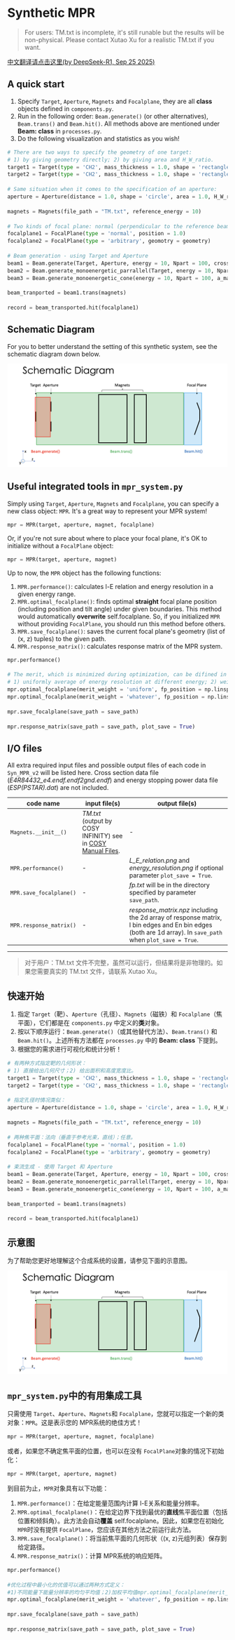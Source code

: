 # Synthetic MPR

> For users: TM.txt is incomplete, it's still runable but the results will be non-physical. Please contact Xutao Xu for a realistic TM.txt if you want.

[中文翻译请点击这里(by DeepSeek-R1, Sep 25 2025)](#chinese-translation)

## A quick start

1. Specify `Target`, `Aperture`, `Magnets` and `Focalplane`, they are all **class** objects defined in `components.py`.
2. Run in the following order: `Beam.generate()` (or other alternatives), `Beam.trans()` and `Beam.hit()`. All methods above are mentioned under **Beam: class** in `processes.py`.
3. Do the following visualization and statistics as you wish!

```python
# There are two ways to specify the geometry of one target: 
# 1) by giving geometry directly; 2) by giving area and H_W_ratio.
target1 = Target(type = 'CH2', mass_thickness = 1.0, shape = 'rectangle', geometry = [width, height])
target2 = Target(type = 'CH2', mass_thickness = 1.0, shape = 'rectangle', area = 1.0, H_W_ratio = 3/2)

# Same situation when it comes to the specification of an aperture:
aperture = Aperture(distance = 1.0, shape = 'circle', area = 1.0, H_W_ratio = 1.0)

magnets = Magnets(file_path = "TM.txt", reference_energy = 10)

# Two kinds of focal plane: normal (perpendicular to the reference beam, straight); arbitrary.
focalplane1 = FocalPlane(type = 'normal', position = 1.0)
focalplane2 = FocalPlane(type = 'arbitrary', geomotry = geometry)

# Beam generation - using Target and Aperture
beam1 = Beam.generate(Target, Aperture, energy = 10, Npart = 100, cross_section = cross_section)
beam2 = Beam.generate_monoenergetic_parrallel(Target, energy = 10, Npart = 100)
beam3 = Beam.generate_monoenergetic_cone(energy = 10, Npart = 100, a_max = 0.01)

beam_tranported = beam1.trans(magnets)

record = beam_transported.hit(focalplane1)
```

## Schematic Diagram

For you to better understand the setting of this synthetic system, see the schematic diagram down below.

![4 components and 3 processes, that's all you could expect!](./readme_imgs/Diagram.png)

## Useful integrated tools in `mpr_system.py`

Simply using `Target`, `Aperture`, `Magnets` and `Focalplane`, you can specify a new class object: `MPR`. It's a great way to represent your MPR system!

```python
mpr = MPR(target, aperture, magnet, focalplane)
```

Or, if you're not sure about where to place your focal plane, it's OK to initialize without a `FocalPlane` object:

```python
mpr = MPR(target, aperture, magnet)
```

Up to now, the `MPR` object has the following functions:

1. `MPR.performance()`: calculates l-E relation and energy resolution in a given energy range.
2. `MPR.optimal_focalplane()`: finds optimal **straight** focal plane position (including position and tilt angle) under given boundaries. This method would automatically **overwrite** self.focalplane. So, if you initialized `MPR` without providing `FocalPlane`, you should run this method before others.
3. `MPR.save_focalplane()`: saves the current focal plane's geometry (list of (x, z) tuples) to the given path.
4. `MPR.response_matrix()`: calculates response matrix of the MPR system.

```python
mpr.performance()

# The merit, which is minimized during optimization, can be difined in two ways:
# 1) uniformly average of energy resolution at different energy; 2) weighted averge of ~  
mpr.optimal_focalplane(merit_weight = 'uniform', fp_position = np.linspace(0, 0.5, 11), fp_angle = np.linspace(10, 30, 6))
mpr.optimal_focalplane(merit_weight = 'whatever', fp_position = np.linspace(0, 0.5, 11), fp_angle = np.linspace(10, 30, 6), merit_weight_lst = [1,2,3,4,5,6,5,4,3,2,1])

mpr.save_focalplane(save_path = save_path)

mpr.response_matrix(save_path = save_path, plot_save = True)
```

## I/O files

All extra required input files and possible output files of each code in `Syn_MPR_v2` will be listed here. Cross section data file (*E4R84432_e4.endf.endf2gnd.endf*) and energy stopping power data file (*ESP(PSTAR).dat*) are not included.

| **code name** | **input file(s)** | **output file(s)** |
|---------------|-------------------|--------------------|
| `Magnets.__init__()` | *TM.txt* (output by COSY INFINITY) see in [COSY Manual Files](https://www.bmtdynamics.org/cosy/manual/). | - |
| `MPR.performance()` | - | *L_E_relation.png* and *energy_resolution.png* if optional parameter `plot_save = True`. |
| `MPR.save_focalplane()` | - | *fp.txt* will be in the directory specified by parameter `save_path`. |
| `MPR.response_matrix()` | - | *response_matrix.npz* including the 2d array of response matrix, l bin edges and En bin edges (both are 1d array). In `save_path` when `plot_save = True`. |

***

<a id="chinese-translation"></a>

> 对于用户：TM.txt 文件不完整，虽然可以运行，但结果将是非物理的。如果您需要真实的 TM.txt 文件，请联系 Xutao Xu。

## 快速开始

1. 指定 `Target`（靶）、`Aperture`（孔径）、`Magnets`（磁铁）和 `Focalplane`（焦平面），它们都是在 `components.py` 中定义的**类**对象。
2. 按以下顺序运行：`Beam.generate()`（或其他替代方法）、`Beam.trans()` 和 `Beam.hit()`。上述所有方法都在 `processes.py` 中的 **Beam: class** 下提到。
3. 根据您的需求进行可视化和统计分析！

```python
# 有两种方式指定靶的几何形状：
# 1) 直接给出几何尺寸；2) 给出面积和高度宽度比。
target1 = Target(type = 'CH2', mass_thickness = 1.0, shape = 'rectangle', geometry = [width, height])
target2 = Target(type = 'CH2', mass_thickness = 1.0, shape = 'rectangle', area = 1.0, H_W_ratio = 3/2)

# 指定孔径时情况类似：
aperture = Aperture(distance = 1.0, shape = 'circle', area = 1.0, H_W_ratio = 1.0)

magnets = Magnets(file_path = "TM.txt", reference_energy = 10)

# 两种焦平面：法向（垂直于参考光束，直线）；任意。
focalplane1 = FocalPlane(type = 'normal', position = 1.0)
focalplane2 = FocalPlane(type = 'arbitrary', geomotry = geometry)

# 束流生成 - 使用 Target 和 Aperture
beam1 = Beam.generate(Target, Aperture, energy = 10, Npart = 100, cross_section = cross_section)
beam2 = Beam.generate_monoenergetic_parrallel(Target, energy = 10, Npart = 100)
beam3 = Beam.generate_monoenergetic_cone(energy = 10, Npart = 100, a_max = 0.01)

beam_tranported = beam1.trans(magnets)

record = beam_transported.hit(focalplane1)
```

## 示意图

为了帮助您更好地理解这个合成系统的设置，请参见下面的示意图。

![4个组件和3个过程，这就是您所能期望的全部！](./readme_imgs/Diagram.png)

## `mpr_system.py`中的有用集成工具

只需使用 `Target`、`Aperture`、`Magnets`和 `Focalplane`，您就可以指定一个新的类对象：`MPR`。这是表示您的 MPR系统的绝佳方式！

```python
mpr = MPR(target, aperture, magnet, focalplane)
```

或者，如果您不确定焦平面的位置，也可以在没有 `FocalPlane`对象的情况下初始化：

```python
mpr = MPR(target, aperture, magnet)
```

到目前为止，`MPR`对象具有以下功能：

1. `MPR.performance()`：在给定能量范围内计算 l-E关系和能量分辨率。
2. `MPR.optimal_focalplane()`：在给定边界下找到最优的**直线**焦平面位置（包括位置和倾斜角）。此方法会自动**覆盖** self.focalplane。因此，如果您在初始化 `MPR`时没有提供 `FocalPlane`，您应该在其他方法之前运行此方法。
3. `MPR.save_focalplane()`：将当前焦平面的几何形状（(x, z)元组列表）保存到给定路径。
4. `MPR.response_matrix()`：计算 MPR系统的响应矩阵。

```python
mpr.performance()

#优化过程中最小化的优值可以通过两种方式定义：
#1)不同能量下能量分辨率的均匀平均值；2)加权平均值mpr.optimal_focalplane(merit_weight = 'uniform', fp_position = np.linspace(0,0.5,11), fp_angle = np.linspace(10,30,6))
mpr.optimal_focalplane(merit_weight = 'whatever', fp_position = np.linspace(0,0.5,11), fp_angle = np.linspace(10,30,6), merit_weight_lst = [1,2,3,4,5,6,5,4,3,2,1])

mpr.save_focalplane(save_path = save_path)

mpr.response_matrix(save_path = save_path, plot_save = True)
```

